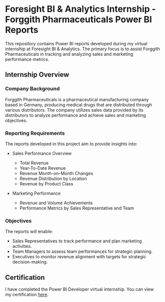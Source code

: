 # Foresight BI & Analytics Internship - Forggith Pharmaceuticals Power BI Reports

This repository contains Power BI reports developed during my virtual internship at Foresight BI & Analytics. The primary focus is to assist Forggith Pharmaceuticals in tracking and analyzing sales and marketing performance metrics.

## Internship Overview

### Company Background
Forggith Pharmaceuticals is a pharmaceutical manufacturing company based in Germany, producing medical drugs that are distributed through various distributors. The company utilizes sales data provided by its distributors to analyze performance and achieve sales and marketing objectives.

### Reporting Requirements
The reports developed in this project aim to provide insights into:
- Sales Performance Overview
  - Total Revenue
  - Year-To-Date Revenue
  - Revenue Month-on-Month Changes
  - Revenue Distribution by Location
  - Revenue by Product Class

- Marketing Performance
  - Revenue and Volume Achievements
  - Performance Metrics by Sales Representative and Team

### Objectives
The reports will enable:
- Sales Representatives to track performance and plan marketing activities.
- Team Managers to assess team performances for strategic planning.
- Executives to monitor revenue alignment with targets for strategic decision-making.



## Certification
I have completed the Power BI Developer virtual internship. You can view my certification [here](https://training.foresightbi.com.ng/certificates/nzajqresvl).


